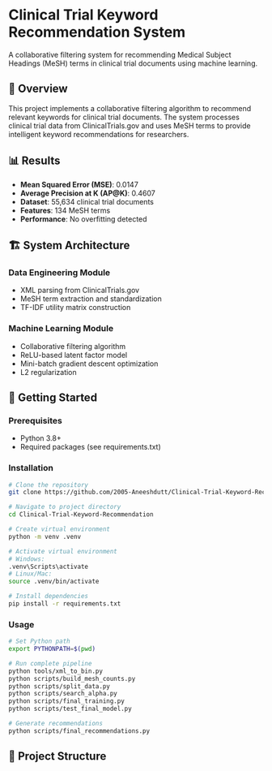 # Clinical Trial Keyword Recommendation System

A collaborative filtering system for recommending Medical Subject Headings (MeSH) terms in clinical trial documents using machine learning.

## 🎯 Overview

This project implements a collaborative filtering algorithm to recommend relevant keywords for clinical trial documents. The system processes clinical trial data from ClinicalTrials.gov and uses MeSH terms to provide intelligent keyword recommendations for researchers.

## 📊 Results

- **Mean Squared Error (MSE)**: 0.0147
- **Average Precision at K (AP@K)**: 0.4607
- **Dataset**: 55,634 clinical trial documents
- **Features**: 134 MeSH terms
- **Performance**: No overfitting detected

## 🏗️ System Architecture

### Data Engineering Module
- XML parsing from ClinicalTrials.gov
- MeSH term extraction and standardization
- TF-IDF utility matrix construction

### Machine Learning Module
- Collaborative filtering algorithm
- ReLU-based latent factor model
- Mini-batch gradient descent optimization
- L2 regularization

## 🚀 Getting Started

### Prerequisites
- Python 3.8+
- Required packages (see requirements.txt)

### Installation
```bash
# Clone the repository
git clone https://github.com/2005-Aneeshdutt/Clinical-Trial-Keyword-Recommendation.git

# Navigate to project directory
cd Clinical-Trial-Keyword-Recommendation

# Create virtual environment
python -m venv .venv

# Activate virtual environment
# Windows:
.venv\Scripts\activate
# Linux/Mac:
source .venv/bin/activate

# Install dependencies
pip install -r requirements.txt
```

### Usage
```bash
# Set Python path
export PYTHONPATH=$(pwd)

# Run complete pipeline
python tools/xml_to_bin.py
python scripts/build_mesh_counts.py
python scripts/split_data.py
python scripts/search_alpha.py
python scripts/final_training.py
python scripts/test_final_model.py

# Generate recommendations
python scripts/final_recommendations.py
```

## 📁 Project Structure
